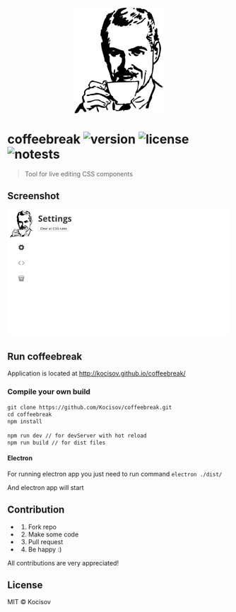 <p align="center">
  <img src="https://raw.githubusercontent.com/Kocisov/coffeebreak/master/static/coffeebreak.png" alt="" width="200">
</p>

# coffeebreak ![version](https://img.shields.io/badge/version-0.1.9-brightgreen.svg) ![license](https://img.shields.io/badge/license-MIT-blue.svg) ![notests](https://img.shields.io/badge/yet-true-ff69b4.svg)
> Tool for live editing CSS components

## Screenshot
<img src="https://raw.githubusercontent.com/Kocisov/coffeebreak/master/static/coffeebreak.gif" alt="">

## Run coffeebreak
Application is located at http://kocisov.github.io/coffeebreak/

### Compile your own build
```
git clone https://github.com/Kocisov/coffeebreak.git
cd coffeebreak
npm install

npm run dev // for devServer with hot reload
npm run build // for dist files
```

#### Electron
For running electron app you just need to run command ```electron ./dist/```

And electron app will start

## Contribution
* 1. Fork repo
* 2. Make some code
* 3. Pull request
* 4. Be happy :)

All contributions are very appreciated!

## License
MIT &copy; Kocisov
